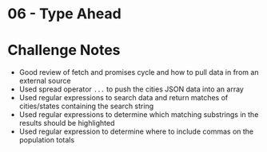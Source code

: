 # 06 - Type Ahead

# Challenge Notes
  * Good review of fetch and promises cycle and how to pull data in from an external source
  * Used spread operator `...` to push the cities JSON data into an array 
  * Used regular expressions to search data and return matches of cities/states containing the search string
  * Used regular expressions to determine which matching substrings in the results should be highlighted
  * Used regular expression to determine where to include commas on the population totals


